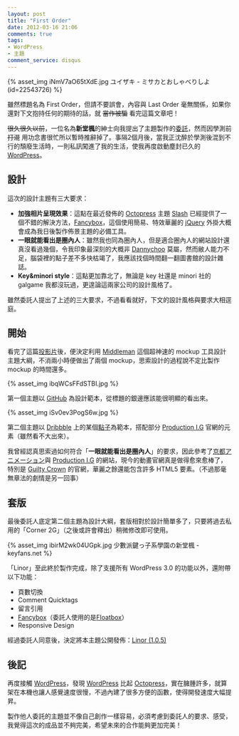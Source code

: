 ```yaml
---
layout: post
title: "First Order"
date: 2012-03-16 21:06
comments: true
tags:
- WordPress
- 主題
comment_service: disqus
---
```

{% asset_img iNmV7aO65tXdE.jpg ユイザキ - ミサカとおしゃべりしよ (id=22543726) %}

雖然標題名為 First Order，但請不要誤會，內容與 Last Order 毫無關係，如果你還對下文抱持任何的期待的話，就 <del>當作被騙</del> 看完這篇文章吧！

<del>很久很久以前</del>，一位名為**新堂楓**的紳士向我提出了主題製作的[委託](http://zespia.tw/blog/2011/05/27/corner-theme/#comment-418034559)，然而因學測前 <del>打混</del> 用功念書很忙所以暫時推辭掉了。事隔2個月後，當我正沈醉於學測後混到不行的頹廢生活時，一則私訊闖進了我的生活，使我再度啟動塵封已久的 [WordPress]。

<!-- more -->

## 設計

這次的設計主題有三大要求：

- **加強相片呈現效果**：這點在最近發佈的 [Octopress] 主題 [Slash](http://zespia.tw/Octopress-Theme-Slash/index_tw.html) 已經提供了一個不錯的解決方法，[Fancybox]，這個使用簡易、特效華麗的 [jQuery] 外掛大概會成為我日後製作佈景主題的必備工具。
- **一眼就能看出是圈內人**：雖然我也同為圈內人，但是適合圈內人的網站設計還真沒看過幾個，令我印象最深刻的大概非 [Dannychoo] 莫屬，然而敝人能力不足，腦袋裡的點子差不多快枯竭了，我應該找個時間翻一翻圖書館的設計雜誌。
- **Key&minori style**：這點更加靠北了，無論是 key 社還是 minori 社的 galgame 我都沒玩過，更遑論這兩家公司的設計風格了。

雖然委託人提出了上述的三大要求，不過看看就好，下文的設計風格與要求大相逕庭。

## 開始

看完了這篇[投影片](http://www.slideshare.net/EvenWu/middleman)後，便決定利用 [Middleman] 這個超神速的 mockup 工具設計主題大綱，不消兩小時便做出了兩個 mockup，思索設計的過程說不定比製作 mockup 的時間還多。

{% asset_img ibqWCsFFdSTBI.jpg %}

第一個主題以 [GitHub] 為設計範本，從標題的銀邊應該能很明顯的看出來。

{% asset_img iSv0ev3PogS6w.jpg %}

第二個主題以 [Dribbble] 上的某個[點子](http://dribbble.com/shots/438559-Pointz-Map-based-service?list=tags&tag=web)為範本，搭配部分 [Production I.G] 官網的元素（雖然看不大出來）。

我曾經認真思索過如何符合「**一眼就能看出是圈內人**」的要求，因此參考了[京都アニメーション]與 [Production I.G] 的網站，現今的動畫官網真是做得愈來愈棒了，特別是 [Guilty Crown] 的官網，華麗之餘還能包含許多 HTML5 要素。（不過那毫無章法的劇情是另一回事）

## 套版

最後委託人底定第二個主題為設計大綱，套版相對於設計簡單多了，只要將過去私用的「Corner 2G」（之後或許會釋出）稍微修改即可使用。

{% asset_img ibirM2wk04UGpk.jpg 少數派鍵っ子系學園の新堂楓 - keyfans.net %}

「Linor」至此終於製作完成，除了支援所有 WordPress 3.0 的功能以外，還附帶以下功能：

- 頁數切換
- Comment Quicktags
- 留言引用
- [Fancybox]（委託人使用的是[Floatbox](http://floatboxjs.com/)）
- Responsive Design

經過委託人同意後，決定將本主題公開發佈：[Linor (1.0.5)](http://zespia.tw/themes/linor/linor-1.0.5.zip)

## 後記

再度接觸 [WordPress]，發現 [WordPress] 比起 [Octopress]，實在臃腫許多，就算架在本機也讓人感覺速度很慢，不過內建了很多方便的函數，使得開發速度大幅提昇。

製作他人委託的主題並不像自己創作一樣容易，必須考慮到委託人的要求、感受，我覺得這次的成品並不夠完美，希望未來的合作能夠更加完美！

[WordPress]: http://wordpress.org/
[Octopress]: http://octopress.org/
[Fancybox]: http://fancyapps.com/fancybox/
[jQuery]: http://jquery.com/
[Dannychoo]: http://www.dannychoo.com/
[Middleman]: http://middlemanapp.com/
[GitHub]: https://github.com
[Dribbble]: http://dribbble.com/
[Production I.G]: http://www.production-ig.co.jp/
[京都アニメーション]: http://www.kyotoanimation.co.jp/
[Guilty Crown]: http://www.guilty-crown.jp/
